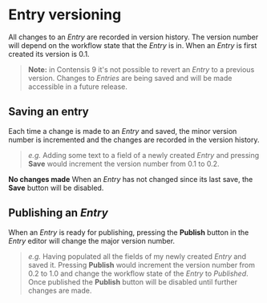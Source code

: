 # Entry versioning
All changes to an *Entry* are recorded in version history. The version number will depend on the workflow state that the *Entry* is in. When an *Entry* is first created its version is 0.1.

> **Note:** in Contensis 9 it's not possible to revert an *Entry* to a previous version. Changes to *Entries* are being saved and will be made accessible in a future release.

## Saving an entry
Each time a change is made to an *Entry* and saved, the minor version number is incremented and the changes are recorded in the version history.

> *e.g.* Adding some text to a field of a newly created *Entry* and pressing **Save** would increment the version number from 0.1 to 0.2.

**No changes made**
When an *Entry* has not changed since its last save, the **Save** button will be disabled.

## Publishing an *Entry*
When an *Entry* is ready for publishing, pressing the **Publish** button in the *Entry* editor will change the major version number.

> *e.g.* Having populated all the fields of my newly created *Entry* and saved it. Pressing **Publish** would increment the version number from 0.2 to 1.0 and change the workflow state of the *Entry* to *Published*. Once published the **Publish** button will be disabled until further changes are made.
